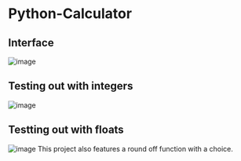 # Python-Calculator
## Interface 
![image](https://user-images.githubusercontent.com/75534893/132861556-0e1351d5-5077-4ce4-b143-96f36fc11d9f.png)
## Testing out with integers 
![image](https://user-images.githubusercontent.com/75534893/132862278-980df5ab-2ce3-471a-8943-762c02dd59af.png)
## Testting out with floats
![image](https://user-images.githubusercontent.com/75534893/132863791-c9313e11-c163-4fa9-8189-8d42652f7d7c.png)
This project also features a round off function with a choice.
